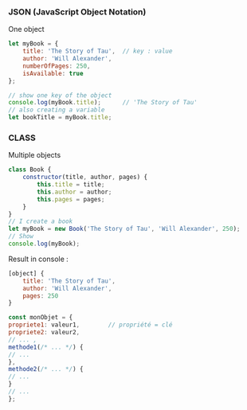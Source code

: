 ### JSON (JavaScript Object Notation)
One object
```javascript
let myBook = {
    title: 'The Story of Tau',  // key : value
    author: 'Will Alexander',
    numberOfPages: 250,
    isAvailable: true
};

// show one key of the object
console.log(myBook.title);      // 'The Story of Tau'
// also creating a variable
let bookTitle = myBook.title;
```

### CLASS
Multiple objects
```javascript
class Book {
    constructor(title, author, pages) {
        this.title = title;
        this.author = author;
        this.pages = pages;
    }
}
// I create a book
let myBook = new Book('The Story of Tau', 'Will Alexander', 250);
// Show
console.log(myBook);
```
Result in console :
```javascript
[object] {
    title: 'The Story of Tau',
    author: 'Will Alexander',
    pages: 250
}
```


```javascript
const monObjet = {
propriete1: valeur1,        // propriété = clé
propriete2: valeur2,
// ... ,
methode1(/* ... */) {
// ...
},
methode2(/* ... */) {
// ...
}
// ...
};
```
